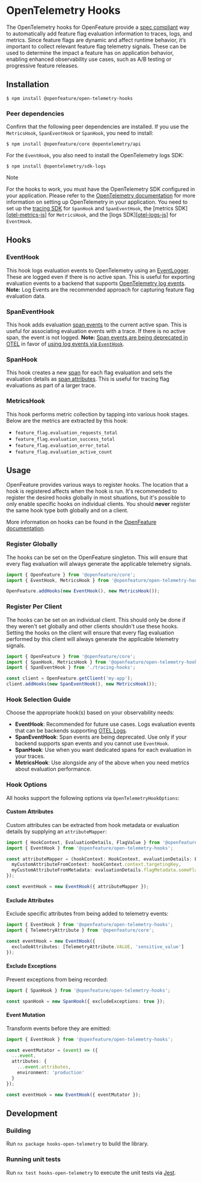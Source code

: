 # OpenTelemetry Hooks

The OpenTelemetry hooks for OpenFeature provide a [spec compliant][otel-semconv] way to automatically add feature flag evaluation information to traces, logs, and metrics.
Since feature flags are dynamic and affect runtime behavior, it’s important to collect relevant feature flag telemetry signals.
These can be used to determine the impact a feature has on application behavior, enabling enhanced observability use cases, such as A/B testing or progressive feature releases.

## Installation

```
$ npm install @openfeature/open-telemetry-hooks
```

### Peer dependencies

Confirm that the following peer dependencies are installed.
If you use the `MetricsHook`, `SpanEventHook` or `SpanHook`, you need to install:

```
$ npm install @openfeature/core @opentelemetry/api
```

For the `EventHook`, you also need to install the OpenTelemetry logs SDK:

```
$ npm install @opentelemetry/sdk-logs
```

> [!NOTE]
> For the hooks to work, you must have the OpenTelemetry SDK configured in your application.
> Please refer to the [OpenTelemetry documentation](https://opentelemetry.io/docs/instrumentation/js/) for more information on setting up OpenTelemetry in your application.
> You need to set up the [tracing SDK][otel-tracing-js] for `SpanHook` and `SpanEventHook`, the [metrics SDK][[otel-metrics-js]] for `MetricsHook`, and the [logs SDK][[otel-logs-js]] for `EventHook`.

## Hooks

### EventHook

This hook logs evaluation events to OpenTelemetry using an [EventLogger][otel-logs].
These are logged even if there is no active span.
This is useful for exporting evaluation events to a backend that supports [OpenTelemetry log events][otel-logs].
**Note:** Log Events are the recommended approach for capturing feature flag evaluation data.

### SpanEventHook

This hook adds evaluation [span events][otel-span-events] to the current active span.
This is useful for associating evaluation events with a trace.
If there is no active span, the event is not logged.
**Note:** [Span events are being deprecated in OTEL][span-event-deprecation-otep] in favor of [using log events via `EventHook`](#eventhook).

### SpanHook

This hook creates a new [span][otel-span] for each flag evaluation and sets the evaluation details as [span attributes][otel-span-attributes].
This is useful for tracing flag evaluations as part of a larger trace.

### MetricsHook

This hook performs metric collection by tapping into various hook stages. Below are the metrics are extracted by this hook:

- `feature_flag.evaluation_requests_total`
- `feature_flag.evaluation_success_total`
- `feature_flag.evaluation_error_total`
- `feature_flag.evaluation_active_count`

## Usage

OpenFeature provides various ways to register hooks. The location that a hook is registered affects when the hook is run.
It's recommended to register the desired hooks globally in most situations, but it's possible to only enable specific hooks on individual clients.
You should **never** register the same hook type both globally and on a client.

More information on hooks can be found in the [OpenFeature documentation][hook-concept].

### Register Globally

The hooks can be set on the OpenFeature singleton.
This will ensure that every flag evaluation will always generate the applicable telemetry signals.

```typescript
import { OpenFeature } from '@openfeature/core';
import { EventHook, MetricsHook } from '@openfeature/open-telemetry-hooks';

OpenFeature.addHooks(new EventHook(), new MetricsHook());
```

### Register Per Client

The hooks can be set on an individual client. This should only be done if they weren't set globally and other clients shouldn't use these hooks.
Setting the hooks on the client will ensure that every flag evaluation performed by this client will always generate the applicable telemetry signals.

```typescript
import { OpenFeature } from '@openfeature/core';
import { SpanHook, MetricsHook } from '@openfeature/open-telemetry-hooks';
import { SpanEventHook } from './tracing-hooks';

const client = OpenFeature.getClient('my-app');
client.addHooks(new SpanEventHook(), new MetricsHook());
```

### Hook Selection Guide

Choose the appropriate hook(s) based on your observability needs:

- **EventHook**: Recommended for future use cases. Logs evaluation events that can be backends supporting [OTEL Logs][otel-logs].
- **SpanEventHook**: Span events are being deprecated. Use only if your backend supports span events and you cannot use `EventHook`.
- **SpanHook**: Use when you want dedicated spans for each evaluation in your traces.
- **MetricsHook**: Use alongside any of the above when you need metrics about evaluation performance.

### Hook Options

All hooks support the following options via `OpenTelemetryHookOptions`:

#### Custom Attributes

Custom attributes can be extracted from hook metadata or evaluation details by supplying an `attributeMapper`:

```typescript
import { HookContext, EvaluationDetails, FlagValue } from '@openfeature/core';
import { EventHook } from '@openfeature/open-telemetry-hooks';

const attributeMapper = (hookContext: HookContext, evaluationDetails: EvaluationDetails<FlagValue>) => ({
  myCustomAttributeFromContext: hookContext.context.targetingKey,
  myCustomAttributeFromMetadata: evaluationDetails.flagMetadata.someFlagMetadataField,
});

const eventHook = new EventHook({ attributeMapper });
```

#### Exclude Attributes

Exclude specific attributes from being added to telemetry events:

```typescript
import { EventHook } from '@openfeature/open-telemetry-hooks';
import { TelemetryAttribute } from '@openfeature/core';

const eventHook = new EventHook({
  excludeAttributes: [TelemetryAttribute.VALUE, 'sensitive_value']
});
```

#### Exclude Exceptions

Prevent exceptions from being recorded:

```typescript
import { SpanHook } from '@openfeature/open-telemetry-hooks';

const spanHook = new SpanHook({ excludeExceptions: true });
```

#### Event Mutation

Transform events before they are emitted:

```typescript
import { EventHook } from '@openfeature/open-telemetry-hooks';

const eventMutator = (event) => ({
  ...event,
  attributes: {
    ...event.attributes,
    environment: 'production'
  }
});

const eventHook = new EventHook({ eventMutator });
```

## Development

### Building

Run `nx package hooks-open-telemetry` to build the library.

### Running unit tests

Run `nx test hooks-open-telemetry` to execute the unit tests via [Jest](https://jestjs.io).

[otel-span]: https://opentelemetry.io/docs/concepts/signals/traces/#spans

[otel-span-attributes]: https://opentelemetry.io/docs/concepts/signals/traces/#attributes

[otel-span-events]: https://opentelemetry.io/docs/concepts/signals/traces/#span-events

[otel-logs]: https://opentelemetry.io/docs/concepts/signals/logs

[otel-semconv]: https://opentelemetry.io/docs/specs/semconv/feature-flags/feature-flags-logs/

[hook-concept]: https://openfeature.dev/docs/reference/concepts/hooks

[span-event-deprecation-otep]: https://github.com/open-telemetry/opentelemetry-specification/blob/fbcd7a3126a545debd9e6e5c69b7b67d4ef1c156/oteps/4430-span-event-api-deprecation-plan.md

[otel-tracing-js]: https://opentelemetry.io/docs/languages/js/instrumentation/#initialize-tracing

[otel-metrics-js]: https://opentelemetry.io/docs/languages/js/instrumentation/#initialize-metrics

[otel-logs-js]: https://opentelemetry.io/docs/languages/js/instrumentation/#logsl
